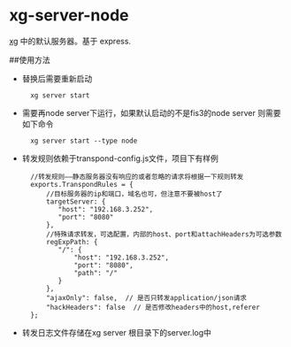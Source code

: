 # xg-server-node

[xg](https://github.com/xgfe/xg) 中的默认服务器。基于 express.



##使用方法

* 替换后需要重新启动
		
		xg server start

* 需要再node server下运行，如果默认启动的不是fis3的node server 则需要如下命令

		xg server start --type node

* 转发规则依赖于transpond-config.js文件，项目下有样例

		//转发规则——静态服务器没有响应的或者忽略的请求将根据一下规则转发
		exports.TranspondRules = {
		    //目标服务器的ip和端口，域名也可，但注意不要被host了
		    targetServer: {
		       "host": "192.168.3.252",
		       "port": "8080"
		    },
		    //特殊请求转发，可选配置，内部的host、port和attachHeaders为可选参数
		    regExpPath: {
		       "/": {
		           "host": "192.168.3.252",
		           "port": "8080",
		           "path": "/"
		       }
		    },  
		    "ajaxOnly": false,  // 是否只转发application/json请求
		    "hackHeaders": false  // 是否修改headers中的host,referer
		};

* 转发日志文件存储在xg server 根目录下的server.log中